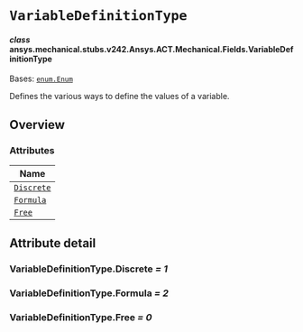 # `VariableDefinitionType`

<a id="ansys.mechanical.stubs.v242.Ansys.ACT.Mechanical.Fields.VariableDefinitionType"></a>

#### *class* ansys.mechanical.stubs.v242.Ansys.ACT.Mechanical.Fields.VariableDefinitionType

Bases: [`enum.Enum`](https://docs.python.org/3/library/enum.html#enum.Enum)

Defines the various ways to define the values of a variable.

<!-- !! processed by numpydoc !! -->

<a id="overview"></a>

## Overview

### Attributes

| Name |
| --------------------------------------------------------------------------------------------------------------------------- |
| [`Discrete`](#VariableDefinitionType.Discrete) |
| [`Formula`](#VariableDefinitionType.Formula) |
| [`Free`](#VariableDefinitionType.Free) |

<a id="attribute-detail"></a>

## Attribute detail

<a id="VariableDefinitionType.Discrete"></a>

### VariableDefinitionType.Discrete *= 1*

<a id="VariableDefinitionType.Formula"></a>

### VariableDefinitionType.Formula *= 2*

<a id="VariableDefinitionType.Free"></a>

### VariableDefinitionType.Free *= 0*


